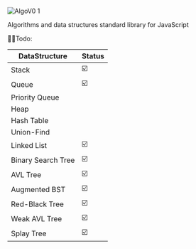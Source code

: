 
![AlgoV0 1](https://github.com/Asilkin1/algo-js/assets/11600357/e72fefea-8f3b-4652-84a0-97039c4c12f0)

Algorithms and data structures standard library for JavaScript

👨‍🦲Todo:

|         DataStructure                    |     Status     | 
|------------------------------------------|------------    |
|    Stack                                 |        ☑️     |
|    Queue                                 |        ☑️     |
|    Priority Queue                        |                |
|    Heap                                  |                |
|    Hash Table                            |                |
|    Union-Find                            |                |           
|    Linked List                           |        ☑️      |
|    Binary Search Tree                    |        ☑️       |
|    AVL Tree                              |        ☑️        |
|    Augmented BST                         |        ☑️      |
|    Red-Black Tree                        |        ☑️        |
|    Weak AVL Tree                         |        ☑️          |
|    Splay Tree                            |        ☑️        |


